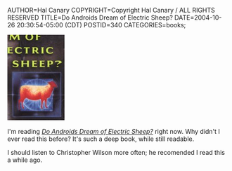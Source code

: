 AUTHOR=Hal Canary
COPYRIGHT=Copyright Hal Canary / ALL RIGHTS RESERVED
TITLE=Do Androids Dream of Electric Sheep?
DATE=2004-10-26 20:30:54-05:00 (CDT)
POSTID=340
CATEGORIES=books;

![[book cover detail]](/images/book-electric-sheep.jpg)

I'm reading [_Do Androids Dream of Electric Sheep?_](/isbn/?0345404475) right now. Why didn't I ever read this before? It's such a deep book, while still readable.

I should listen to Christopher Wilson more often; he recomended I read this a while ago.
